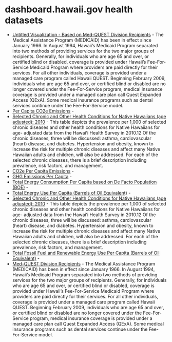 # dashboard.hawaii.gov health datasets
* [Untitled Visualization - Based on Med-QUEST Division Recipients](https://dashboard.hawaii.gov/d/5jhd-hnm2) - The Medical Assistance Program (MEDICAID) has been in effect since January 1966. In August 1994, Hawaii’s Medicaid Program separated into two methods of providing services for the two major groups of recipients. Generally, for individuals who are age 65 and over, or certified blind or disabled, coverage is provided under Hawaii’s Fee-For-Service Medicaid Program where providers are paid directly for their services. For all other individuals, coverage is provided under a managed care program called Hawaii QUEST. Beginning February 2009, individuals who are age 65 and over, or certified blind or disabled are no longer covered under the Fee-For-Service program, medical insurance coverage is provided under a managed care plan call Quest Expanded Access (QExA). Some medical insurance programs such as dental services continue under the Fee-For-Service model.
* [Per Capita CO2e Emissions](https://dashboard.hawaii.gov/d/rqxh-idt9) - 
* [Selected Chronic and Other Health Conditions for Native Hawaiians (age adjusted): 2010](https://dashboard.hawaii.gov/d/indy-c7xx) - This table depicts the prevalence per 1,000 of selected chronic diseases and other health conditions for Native Hawaiians for age- adjusted data from the Hawaiʻi Health Survey in 2010.12 Of the chronic diseases, three will be discussed: asthma, cardiovascular (heart) disease, and diabetes. Hypertension and obesity, known to increase the risk for multiple chronic diseases and affect many Native Hawaiian adults and children, will also be addressed. For each of the selected chronic diseases, there is a brief description including prevalence, risk factors, and management.
* [CO2e Per Capita Emissions](https://dashboard.hawaii.gov/d/muru-yikc) - 
* [GHG Emissions Per Capita](https://dashboard.hawaii.gov/d/ej2m-jmvn) - 
* [Total Energy Consumption Per Capita based on De Facto Population (BOE)](https://dashboard.hawaii.gov/d/dzxq-e9za) - 
* [Total Energy Use Per Capita (Barrels of Oil Equivalent)](https://dashboard.hawaii.gov/d/5vcu-b7by) - 
* [Selected Chronic and Other Health Conditions for Native Hawaiians (age adjusted): 2010](https://dashboard.hawaii.gov/d/duuq-nhqx) - This table depicts the prevalence per 1,000 of selected chronic diseases and other health conditions for Native Hawaiians for age- adjusted data from the Hawaiʻi Health Survey in 2010.12 Of the chronic diseases, three will be discussed: asthma, cardiovascular (heart) disease, and diabetes. Hypertension and obesity, known to increase the risk for multiple chronic diseases and affect many Native Hawaiian adults and children, will also be addressed. For each of the selected chronic diseases, there is a brief description including prevalence, risk factors, and management.
* [Total Fossil Fuel and Renewable Energy Use Per Capita (Barrels of Oil Equivalent)](https://dashboard.hawaii.gov/d/4gju-mxc3) - 
* [Med-QUEST Division Recipients](https://dashboard.hawaii.gov/d/v5jh-nst4) - The Medical Assistance Program (MEDICAID) has been in effect since January 1966. In August 1994, Hawaii’s Medicaid Program separated into two methods of providing services for the two major groups of recipients. Generally, for individuals who are age 65 and over, or certified blind or disabled, coverage is provided under Hawaii’s Fee-For-Service Medicaid Program where providers are paid directly for their services. For all other individuals, coverage is provided under a managed care program called Hawaii QUEST. Beginning February 2009, individuals who are age 65 and over, or certified blind or disabled are no longer covered under the Fee-For-Service program, medical insurance coverage is provided under a managed care plan call Quest Expanded Access (QExA). Some medical insurance programs such as dental services continue under the Fee-For-Service model.
